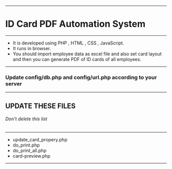 *********************************
# ID Card PDF Automation System #
*********************************
- It is developed using PHP , HTML , CSS , JavaScript. 
- It runs in browser. 
- You should import employee data as excel file and also set card layout and then you can generate PDF of ID cards of all employees.

*********************************

### Update config/db.php and config/url.php according to your server ###

*********************************

## UPDATE THESE FILES ##
###### *Don't delete this list* ######
-------------------------
- update_card_propery.php
- do_print.php
- do_print_all.php
- card-preview.php

*********************************